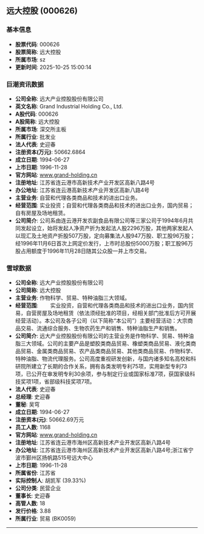 ## 远大控股 (000626)

### 基本信息

- **股票代码**: 000626
- **股票简称**: 远大控股
- **所属市场**: sz
- **更新时间**: 2025-10-25 15:00:14

### 巨潮资讯数据

- **公司全称**: 远大产业控股股份有限公司
- **英文名称**: Grand Industrial Holding Co., Ltd.
- **A股代码**: 000626
- **A股简称**: 远大控股
- **所属市场**: 深交所主板
- **所属行业**: 批发业
- **法人代表**: 史迎春
- **注册资本(万元)**: 50662.6864
- **成立日期**: 1994-06-27
- **上市日期**: 1996-11-28
- **官方网站**: www.grand-holding.cn
- **注册地址**: 江苏省连云港市高新技术产业开发区高新八路4号
- **办公地址**: 江苏省连云港高新技术产业开发区高新八路4号
- **主营业务**: 自营和代理各类商品和技术的进出口业务。
- **经营范围**: 实业投资；自营和代理各类商品和技术的进出口业务，国内贸易；自有房屋及场地租赁。
- **公司简介**: 公司系由连云港开发农副食品有限公司等三家公司于1994年6月共同发起设立，始将发起人净资产折为发起法人股2296万股，其他两家发起人以现汇及土地资产折股507万股，定向募集法人股947万股、职工股96万股；经1996年11月6日首次上网定价发行，上市时总股份5000万股；职工股96万股占用额度于1996年11月28日随其公众股一并上市交易。

### 雪球数据

- **公司全称**: 远大产业控股股份有限公司
- **公司简称**: 远大控股
- **主营业务**: 作物科学、贸易、特种油脂三大领域。
- **经营范围**: 　　实业投资，自营和代理各类商品和技术的进出口业务，国内贸易，自营房屋及场地租赁（依法须经批准的项目，经相关部门批准后方可开展经营活动）。本公司及各子公司（以下简称“本公司”）主要经营活动：大宗商品交易、流通综合服务、生物农药生产和销售、特种油脂生产和销售。
- **公司简介**: 远大产业控股股份有限公司的主营业务是作物科学、贸易、特种油脂三大领域。公司的主要产品是塑胶类商品贸易、橡塑类商品贸易、液化类商品贸易、金属类商品贸易、农产品类商品贸易、其他类商品贸易、作物科学、特种油脂、物流代理服务。公司高度重视研发创新，与国内诸多知名高校和科研院所建立了长期的合作关系，拥有各类发明专利75项，实用新型专利73项，已公开在审发明专利30余项，参与制定行业或国家标准7项，获国家级科技奖项1项，省部级科技奖项7项。
- **法人代表**: 史迎春
- **总经理**: 史迎春
- **董秘**: 吴穹
- **成立日期**: 1994-06-27
- **注册资本(元)**: 50662.69万元
- **员工人数**: 1168
- **官方网站**: www.grand-holding.cn
- **注册地址**: 江苏省连云港市海州区高新技术产业开发区高新八路4号
- **办公地址**: 江苏省连云港市海州区高新技术产业开发区高新八路4号;浙江省宁波市鄞州区扬帆路515号远大中心
- **上市日期**: 1996-11-28
- **所属省份**: 江苏省
- **实际控制人**: 胡凯军 (39.33%)
- **公司分类**: 民营企业
- **董事长**: 史迎春
- **高管人数**: 18
- **发行价格**: 3.88
- **所属行业**: 贸易 (BK0059)

---